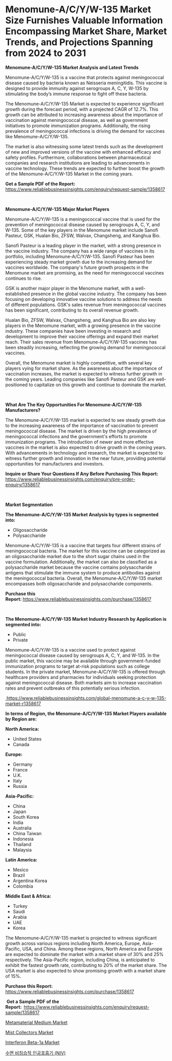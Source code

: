 <p><h1>Menomune-A/C/Y/W-135 Market Size Furnishes Valuable Information Encompassing Market Share, Market Trends, and Projections Spanning from 2024 to 2031</h1></p><p><strong>Menomune-A/C/Y/W-135 Market Analysis and Latest Trends</strong></p>
<p><p>Menomune-A/C/Y/W-135 is a vaccine that protects against meningococcal disease caused by bacteria known as Neisseria meningitidis. This vaccine is designed to provide immunity against serogroups A, C, Y, W-135 by stimulating the body’s immune response to fight off these bacteria.</p><p>The Menomune-A/C/Y/W-135 Market is expected to experience significant growth during the forecast period, with a projected CAGR of 12.7%. This growth can be attributed to increasing awareness about the importance of vaccination against meningococcal disease, as well as government initiatives to promote immunization programs. Additionally, the rising prevalence of meningococcal infections is driving the demand for vaccines like Menomune-A/C/Y/W-135.</p><p>The market is also witnessing some latest trends such as the development of new and improved versions of the vaccine with enhanced efficacy and safety profiles. Furthermore, collaborations between pharmaceutical companies and research institutions are leading to advancements in vaccine technology. These trends are expected to further boost the growth of the Menomune-A/C/Y/W-135 Market in the coming years.</p></p>
<p><strong>Get a Sample PDF of the Report:&nbsp;</strong> <a href="https://www.reliablebusinessinsights.com/enquiry/request-sample/1358617">https://www.reliablebusinessinsights.com/enquiry/request-sample/1358617</a></p>
<p>&nbsp;</p>
<p><strong>Menomune-A/C/Y/W-135 Major Market Players</strong></p>
<p><p>Menomune-A/C/Y/W-135 is a meningococcal vaccine that is used for the prevention of meningococcal disease caused by serogroups A, C, Y, and W-135. Some of the key players in the Menomune market include Sanofi Pasteur, GSK, Hualan Bio, ZFSW, Walvax, Changsheng, and Kanghua Bio.</p><p>Sanofi Pasteur is a leading player in the market, with a strong presence in the vaccine industry. The company has a wide range of vaccines in its portfolio, including Menomune-A/C/Y/W-135. Sanofi Pasteur has been experiencing steady market growth due to the increasing demand for vaccines worldwide. The company's future growth prospects in the Menomune market are promising, as the need for meningococcal vaccines continues to rise.</p><p>GSK is another major player in the Menomune market, with a well-established presence in the global vaccine industry. The company has been focusing on developing innovative vaccine solutions to address the needs of different populations. GSK's sales revenue from meningococcal vaccines has been significant, contributing to its overall revenue growth.</p><p>Hualan Bio, ZFSW, Walvax, Changsheng, and Kanghua Bio are also key players in the Menomune market, with a growing presence in the vaccine industry. These companies have been investing in research and development to improve their vaccine offerings and expand their market reach. Their sales revenue from Menomune-A/C/Y/W-135 vaccines has been steadily increasing, reflecting the growing demand for meningococcal vaccines.</p><p>Overall, the Menomune market is highly competitive, with several key players vying for market share. As the awareness about the importance of vaccination increases, the market is expected to witness further growth in the coming years. Leading companies like Sanofi Pasteur and GSK are well-positioned to capitalize on this growth and continue to dominate the market.</p></p>
<p>&nbsp;</p>
<p><strong>What Are The Key Opportunities For Menomune-A/C/Y/W-135 Manufacturers?</strong></p>
<p><p>The Menomune-A/C/Y/W-135 market is expected to see steady growth due to the increasing awareness of the importance of vaccination to prevent meningococcal disease. The market is driven by the high prevalence of meningococcal infections and the government's efforts to promote immunization programs. The introduction of newer and more effective vaccines in the market is also expected to drive growth in the coming years. With advancements in technology and research, the market is expected to witness further growth and innovation in the near future, providing potential opportunities for manufacturers and investors.</p></p>
<p><strong>Inquire or Share Your Questions If Any Before Purchasing This Report:</strong> <a href="https://www.reliablebusinessinsights.com/enquiry/pre-order-enquiry/1358617">https://www.reliablebusinessinsights.com/enquiry/pre-order-enquiry/1358617</a></p>
<p>&nbsp;</p>
<p><strong>Market Segmentation</strong></p>
<p><strong>The Menomune-A/C/Y/W-135 Market Analysis by types is segmented into:</strong></p>
<p><ul><li>Oligosaccharide</li><li>Polysaccharide</li></ul></p>
<p><p>Menomune-A/C/Y/W-135 is a vaccine that targets four different strains of meningococcal bacteria. The market for this vaccine can be categorized as an oligosaccharide market due to the short sugar chains used in the vaccine formulation. Additionally, the market can also be classified as a polysaccharide market because the vaccine contains polysaccharide antigens that stimulate the immune system to produce antibodies against the meningococcal bacteria. Overall, the Menomune-A/C/Y/W-135 market encompasses both oligosaccharide and polysaccharide components.</p></p>
<p><strong>Purchase this Report:&nbsp;</strong><a href="https://www.reliablebusinessinsights.com/purchase/1358617">https://www.reliablebusinessinsights.com/purchase/1358617</a></p>
<p>&nbsp;</p>
<p><strong>The Menomune-A/C/Y/W-135 Market Industry Research by Application is segmented into:</strong></p>
<p><ul><li>Public</li><li>Private</li></ul></p>
<p><p>Menomune-A/C/Y/W-135 is a vaccine used to protect against meningococcal disease caused by serogroups A, C, Y, and W-135. In the public market, this vaccine may be available through government-funded immunization programs to target at-risk populations such as college students. In the private market, Menomune-A/C/Y/W-135 is offered through healthcare providers and pharmacies for individuals seeking protection against meningococcal disease. Both markets aim to increase vaccination rates and prevent outbreaks of this potentially serious infection.</p></p>
<p><a href="https://www.reliablebusinessinsights.com/global-menomune-a-c-y-w-135-market-r1358617">&nbsp;https://www.reliablebusinessinsights.com/global-menomune-a-c-y-w-135-market-r1358617</a></p>
<p><strong>In terms of Region, the Menomune-A/C/Y/W-135 Market Players available by Region are:</strong></p>
<p>
    <p> <strong> North America: </strong>
        <ul>
            <li>United States</li>
            <li>Canada</li>
        </ul>
        </p> 
    <p> <strong> Europe: </strong>
        <ul>
            <li>Germany</li>
            <li>France</li>
            <li>U.K.</li>
            <li>Italy</li>
            <li>Russia</li>
        </ul>
        </p> 
    <p> <strong> Asia-Pacific: </strong>
        <ul>
            <li>China</li>
            <li>Japan</li>
            <li>South Korea</li>
            <li>India</li>
            <li>Australia</li>
            <li>China Taiwan</li>
            <li>Indonesia</li>
            <li>Thailand</li>
            <li>Malaysia</li>
        </ul>
        </p> 
    <p> <strong> Latin America: </strong>
        <ul>
            <li>Mexico</li>
            <li>Brazil</li>
            <li>Argentina Korea</li>
            <li>Colombia</li>
        </ul>
        </p> 
    <p> <strong> Middle East & Africa: </strong>
        <ul>
            <li>Turkey</li>
            <li>Saudi</li>
            <li>Arabia</li>
            <li>UAE</li>
            <li>Korea</li>
        </ul>
    </p>
    </p>
<p><p>The Menomune-A/C/Y/W-135 market is projected to witness significant growth across various regions including North America, Europe, Asia-Pacific, USA, and China. Among these regions, North America and Europe are expected to dominate the market with a market share of 30% and 25% respectively. The Asia-Pacific region, including China, is anticipated to exhibit the fastest growth rate, contributing to 20% of the market share. The USA market is also expected to show promising growth with a market share of 15%.</p></p>
<p><strong>Purchase this Report: </strong><a href="https://www.reliablebusinessinsights.com/purchase/1358617">https://www.reliablebusinessinsights.com/purchase/1358617</a></p>
<p>&nbsp;<strong>Get a Sample PDF of the Report:&nbsp;&nbsp;</strong><a href="https://www.reliablebusinessinsights.com/enquiry/request-sample/1358617">https://www.reliablebusinessinsights.com/enquiry/request-sample/1358617</a></p>
<p><strong></strong></p>
<p><p><a href="https://www.linkedin.com/pulse/metamaterial-medium-market-size-outlook-forecast-2024-2031-7shpc?trackingId=dZ8zOr18XWb%2BDCIzk6Oa6Q%3D%3D">Metamaterial Medium Market</a></p><p><a href="https://www.linkedin.com/pulse/mist-collectors-market-outlook-industry-overview-forecast-m845c?trackingId=2GxHdtYq%2Bh6%2BbN1G0QLOqw%3D%3D">Mist Collectors Market</a></p><p><a href="https://github.com/wusalecollins540tpqoz/Market-Research-Report-List-2/blob/main/interferon-beta-1a-market.md">Interferon Beta-1a Market</a></p><p><a href="https://medium.com/@monaboyer1926/%EC%88%98%EB%A9%B4-%EB%B9%84%EC%B9%A8%EC%8A%B5-%ED%99%98%EA%B8%B0%EA%B8%B0-niv-%EC%8B%9C%EC%9E%A5-%EA%B7%9C%EB%AA%A8-cagr-%EB%8F%99%ED%96%A5-2024-2030-9547e7e74a7e">수면 비침습적 인공호흡기 (NIV)</a></p></p>